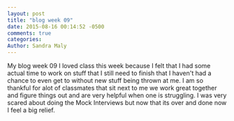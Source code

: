 ```yaml
---
layout: post
title: "blog week 09"
date: 2015-08-16 00:14:52 -0500
comments: true
categories: 
Author: Sandra Maly
---
```



My blog week 09 I loved class this week because I felt that I had some actual time to work on stuff that I still need to finish that I haven't had a chance to even get to without new stuff being thrown at me. I am
so thankful for alot of classmates that sit next to me we work great together and figure things out and are very helpful when one is struggling.
I was very scared about doing the Mock Interviews but now that its over and done now I feel a big relief.
